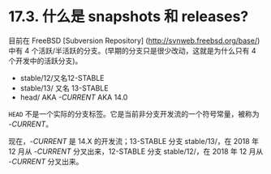 # 17.3. 什么是 snapshots 和 releases?

目前在 FreeBSD [Subversion Repository] (http://svnweb.freebsd.org/base/) 中有 4 个活跃/半活跃的分支。(早期的分支只是很少改动，这就是为什么只有 4 个开发中的活跃分支)。

- stable/12/又名12-STABLE
- stable/13/ 又名 13-STABLE
- head/ AKA *-CURRENT* AKA 14.0

`HEAD` 不是一个实际的分支标签。它是当前非分支开发流的一个符号常量，被称为 *-CURRENT*。

现在，*-CURRENT* 是 14.X 的开发流；13-STABLE 分支 stable/13/，在 2018 年 12 月从 *-CURRENT* 分叉出来，12-STABLE 分支 stable/12/，在 2018 年 12 月从 *-CURRENT* 分叉出来。
